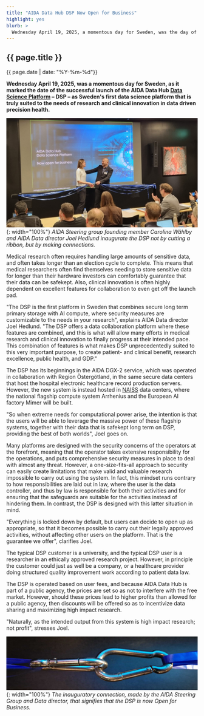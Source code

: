 ```yaml
---
title: "AIDA Data Hub DSP Now Open for Business"
highlight: yes
blurb: >
  Wednesday April 19, 2025, a momentous day for Sweden, was the day of the successful launch of our [Data Science Platform](/data-science-platform/) &ndash; DSP &ndash; as Sweden's first data science platform truly suited to meet the needs of research and clinical innovation in data driven precision health. It was commemorated with a likewise successful [launch conference](/events/2025-03-19-data-science-platform-launch-party/) with presentations and live demonstrations of platform functionalities to a full visualization theater and online audience of national and international speakers, and representatives from research, industry, caregivers and patient organizations. The Data Science Platform is now [Open for Business](/data-science-platform/).
---
```

## {{ page.title }}
<span class="small">{{ page.date | date: "%Y-%m-%d"}}</span>

**Wednesday April 19, 2025, was a momentous day for Sweden, as it marked the date of the successful launch of the AIDA Data Hub [Data Science Platform](/data-science-platform/) &ndash; DSP &ndash; as Sweden's first data science platform that is truly suited to the needs of research and clinical innovation in data driven precision health.**

![Making the DSP inauguratory connection](/assets/images/dsp-launch.jpg){: width="100%"}
*AIDA Steering group founding member Carolina Wählby and AIDA Data director Joel Hedlund inaugurate the DSP not by cutting a ribbon, but by making connections.*

Medical research often requires handling large amounts of sensitive data, and often takes longer than an election cycle to complete. This means that medical researchers often find themselves needing to store sensitive data for longer than their hardware investors can comfortably guarantee that their data can be safekept. Also, clinical innovation is often highly dependent on excellent features for collaboration to even get off the launch pad.

"The DSP is the first platform in Sweden that combines secure long term primary storage with AI compute, where security measures are customizable to the needs in your research", explains AIDA Data director Joel Hedlund. "The DSP offers a data collaboration platform where these features are combined, and this is what will allow many efforts in medical research and clinical innovation to finally progress at their intended pace. This combination of features is what makes DSP unprecedentedly suited to this very important purpose, to create patient- and clinical benefit, research excellence, public health, and GDP."

The DSP has its beginnings in the AIDA DGX-2 service, which was operated in collaboration with Region Östergötland, in the same secure data centers that host the hospital electronic healthcare record production servers. However, the new system is instead hosted in [NAISS](https://naiss.se) data centers, where the national flagship compute system Arrhenius and the European AI factory Mimer will be built.

"So when extreme needs for computational power arise, the intention is that the users will be able to leverage the massive power of these flagship systems, together with their data that is safekept long term on DSP, providing the best of both worlds", Joel goes on.    

Many platforms are designed with the security concerns of the operators at the forefront, meaning that the operator takes extensive responsibility for the operations, and puts comprehensive security measures in place to deal with almost any threat. However, a one-size-fits-all approach to security can easily create limitations that make valid and valuable research impossible to carry out using the system. In fact, this mindset runs contrary to how responsibilities are laid out in law, where the user is the data controller, and thus by law is responsible for both their activities and for ensuring that the safeguards are suitable for the activities instead of hindering them. In contrast, the DSP is designed with this latter situation in mind.

"Everything is locked down by default, but users can decide to open up as appropriate, so that it becomes possible to carry out their legally approved activities, without affecting other users on the platform. That is the guarantee we offer", clarifies Joel.

The typical DSP customer is a university, and the typical DSP user is a researcher in an ethically approved research project. However, in principle the customer could just as well be a company, or a healthcare provider doing structured quality improvement work according to patient data law.

The DSP is operated based on user fees, and because AIDA Data Hub is part of a public agency, the prices are set so as not to interfere with the free market. However, should these prices lead to higher profits than allowed for a public agency, then discounts will be offered so as to incentivize data sharing and maximizing high impact research.

"Naturally, as the intended output from this system is high impact research; not profit", stresses Joel.

![Carabiners, making the DSP inauguratory connection](/assets/images/carabiners.jpg){: width="100%"}
*The inauguratory connection, made by the AIDA Steering Group and Data director, that signifies that the DSP is now Open for Business.*
